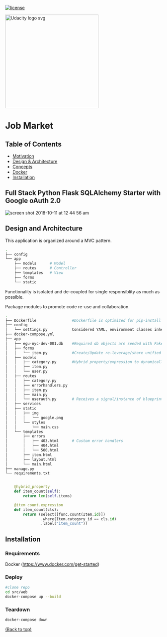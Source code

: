 [![license](https://img.shields.io/badge/license-MIT-blue.svg)](https://choosealicense.com/)

<a href="https://www.udacity.com/">
  <img src="https://s3-us-west-1.amazonaws.com/udacity-content/rebrand/svg/logo.min.svg" width="300" alt="Udacity logo svg">
</a> 

# Job Market

## Table of Contents <!-- omit in toc -->

- [Motivation](##Motivation)
- [Design & Architecture](#Design-and-Architecture)
- [Concepts](#Concepts)
- [Docker](##Docker)
- [Installation](#Installation)

## Full Stack Python Flask SQLAlchemy Starter with Google oAuth 2.0

![screen shot 2018-10-11 at 12 44 56 am](https://user-images.githubusercontent.com/4943759/46781311-f89b2500-ccee-11e8-8cca-7db4ab5ba128.png)

## Design and Architecture

This application is organized around a MVC pattern. 
```bash
.
├── config
└── app
    ├── models      # Model
    ├── routes      # Controller
    ├── templates   # View
    ├── forms
    └── static
```
Functionality is isolated and de-coupled for single responsiblity as much as possible. 

Package modules to promote code re-use and collaboration.

```bash
.
├── Dockerfile                #Dockerfile is optimized for pip-install Container caching.
├── config                      
│   └── settings.py           Considered YAML, environment classes inherit from Default class.
├── docker-compose.yml
├── app
│   ├── egu-nyc-dev-001.db    #Required db objects are seeded with Faker library.
│   ├── forms
│   │   └── item.py           #Create/Update re-leverage/share unified form.
│   ├── models
│   │   ├── category.py       #Hybrid property/expression to dynamically calc child relationships.
│   │   ├── item.py
│   │   └── user.py
│   ├── routes
│   │   ├── category.py
│   │   ├── errorhandlers.py
│   │   ├── item.py
│   │   ├── main.py
│   │   └── userauth.py       # Receives a signal/instance of blueprint and token via Flask-Dance.
│   ├── services
│   ├── static
│   │   ├── img
│   │   │   └── google.png
│   │   └── styles
│   │       └── main.css
│   └── templates
│       ├── errors
│       │   ├── 403.html      # Custom error handlers
│       │   ├── 404.html
│       │   └── 500.html
│       ├── item.html
│       ├── layout.html
│       └── main.html
├── manage.py
└── requirements.txt
```

``` python

    @hybrid_property
    def item_count(self):
        return len(self.items)

    @item_count.expression
    def item_count(cls):
        return (select([func.count(Item.id)])
                .where(Item.category_id == cls.id)
                .label("item_count"))
```

## Installation

### Requirements

Docker (https://www.docker.com/get-started)

### Deploy

```bash
#clone repo
cd src/web
docker-compose up --build
```

### Teardown

```bash
docker-compose down
```

[(Back to top)](#top)
